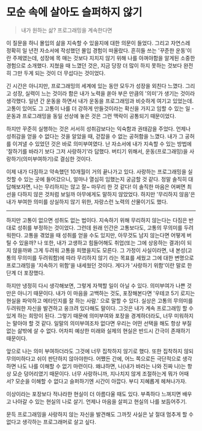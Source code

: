 # 모순 속에 살아도 슬퍼하지 않기

> 내가 원하는 삶? 프로그래밍을 계속한다면

이 질문을 하니 몰입의 삶을 지속할 수 있을지에 대한 의문이 들었다. 그리고 자연스레 정확히 일 년전 자소서에 작성했던 몰입 경험이 떠올랐다. 흔히들 쓰는 '꾸준한 운동'이란 주제였는데, 성장에 목 매는 것보다 지치지 않기 위해 나를 아껴야함을 알게된 소중한 경험으로 소개했다. 지쳤을 때 느꼈던 것은, 지금 당장 더 많이 하지 못하는 것보다 완전히 그만 두게 되는 것이 더 무섭다는 것이었다.

긴 시간은 아니지만, 프로그래밍의 세계에 있는 동안 모두가 성장을 외친다 느꼈다. 그리고 성장, 실력이 느는 것이라 함은 내가 노력을 쏟아 부은 만큼의 '의미'가 생기는 것이라 생각했다. 일년 간 운동을 하면서 내가 운동을 프로그래밍과 비슷하게 여기고 있었는데.  고통이 있어도 그 고통이 나를 더 강하게 만들것이라는 확신을 가지고 임할 수 있는 일 - 운동과 프로그래밍을 동일 선상에 놓은 것은 그런 맥락이 공통되기 때문이었다.

하지만 꾸준히 실행하는 것은 서서히 성취감보다는 익숙함과 권태감을 주었다. 언제나 성취감을 얻을 수 없다는 것을 알았을 때, 걷잡을 수 없는 공허함을 느꼈다. 내가 그 공허를 이겨낼 수 있었던 것은 바로 의미부여였다. 난 자소서에 내가 지속할 수 있는 방법에 '잘하기를 바라기 보다 그저 사랑하기'라 답했다. 버티기 위해서, 운동(프로그래밍)을 사랑하기(의미부여하기)로 결심한 것이다.

이제 내가 다짐하고 약속했던 10개월이 거의 끝나가고 있다. 사랑하는 프로그래밍을 실컷할 수 있는 곳에 들어갔으니, 얼마나 열심히 임했는지 궁금할 것 같다. 정말 솔직히 대답해보자면, 나는 무리하지는 않고 잘~ 마무리 한 것 같다! 이 솔직한 마음은 어쩌면 최선을 다하지 않은 것처럼 보일까 아무에게도 말하지 않았었다. 하지만 '무리하지 않음'은 내가 부여한 의미를 상실하지 않기 위한, 자랑스런 노력의 산물이기도 했다.

---

하지만 고통이 없으면 성취도 없는 법이다. 지속하기 위해 무리하지 않는다는 다짐은 반대로 성취를 부정하는 것이었다. 그런데 원래 인간은 고통보다도, 고통의 무의미를 두려워한다. 고통을 겪었을 때 성취를 얻을 수도 있지만, 아무것도 남지 않는다면 어떻게 버틸 수 있을까? 나 또한, 내가 고생하고 힘들어해도 취업(또는 그에 상응하는 결과)이 되지 않을까봐 그게 두려워 고통을 피했을지도 모른다. 그 가정이 사실이라면, 내 본성(고통의 무의미를 두려워함)에 따라 무리하지 않기 라는 목표를 세웠고 그에 대한 변명으로 프로그래밍을 '지속하기 위함'을 내세웠던 것이다. 게다가 '사랑하기 위함'이란 말로 한 단계 더 포장했다.

하지만 냉정히 다시 생각해보면, 그렇게 자책할 일이 아닐 수 있다. 의미부여가 나쁜 것만은 아니기 때문이다. 내가 이 마음을 고백하는 것도, 포장해본다면 '우테코 5기 로지는 현실을 파악하고 메타인지를 잘 하는 사람.' 으로 말할 수 있다. 실상은 고통의 무의미를 두려워한 자신을 발견하고 웅크려 있다해도 말이다. 그것은 내가 계속 프로그래밍 할 수 있게 하는 희망이 된다. 그렇기 때문에 의미부여와 포장을 경계하더라도, 너무 미워하지는 말아야 할 것 같다. 일말의 의미부여조차 없다면 우리는 어떤 선택을 해도 항상 부질없는 삶밖에 살 수 없다. 어차피 예상한 미래와 실제의 현실은 반드시 간극이 존재하기 때문이다.

앞으로 나는 의미 부여하더라도 그것에 너무 집착하지 않기로 했다. 또한 집착하지 않되 무의미하다고 쉬이 판단하지 않아야한다. 어쨌든 간에, 어느 쪽으로든 극단적으로 생각하면 나도 나를 이해할 수 없기 마련이다. 왜냐하면, 나(내가 바라는 나와 진짜 나)는 항상 모순 덩어리였기 때문이다. 너무 사랑하니까, 지나치지 않게 조절하는게 뭐가 어때서? 모순을 이해할 수 없다고 슬퍼하기엔 시간이 아깝다. 부디 지혜롭게 헤쳐나가자.

이상이라는 포장보다 적나라한 현실이 더 아름다울 때도 있다. 부족하다 느껴지면 배우고 나아갈 수 있는 현실의 나로 살기. 언제나 마음을 살피고 현실의 나를 보듬어주기.

문득 프로그래밍을 사랑하지 않는 자신을 발견해도 그까짓 사실은 날 절대 멈추게 할 수 없다고 생각하는 프로그래머로 살고 싶다.
